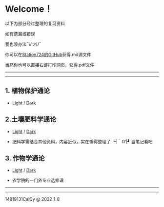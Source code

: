 # Welcome！

以下为部分经过整理的复习资料

如有遗漏或错误

我也没办法¯\\_(ツ)_/¯

你可以在[Station724的GitHub](https://github.com/Station724/TimeInNJAU.github.io.git)获得.md源文件

当然你也可以直接右键打印网页，获得.pdf文件





---

---

## 1. 植物保护通论

- [Light](Plant_Protection.html) / [Dark](Plant_Protection_Dark.html)

## 2.土壤肥料学通论

- [Light](Soil&Fertilizer_Science.html) / [Dark](Soil&Fertilizer_Science_Dark.html)

- 肥料学需结合其他资料，内容近似，实在懒得整理了
  ┗|｀O′|┛ 当笔记看吧

## 3. 作物学通论

- [Light](Crop_Science.html) / [Dark](Crop_Science_Dark.html)

- 农学院的一门外专业选修课



-----

-----

14819131CaiQy @ 2022_1_8
